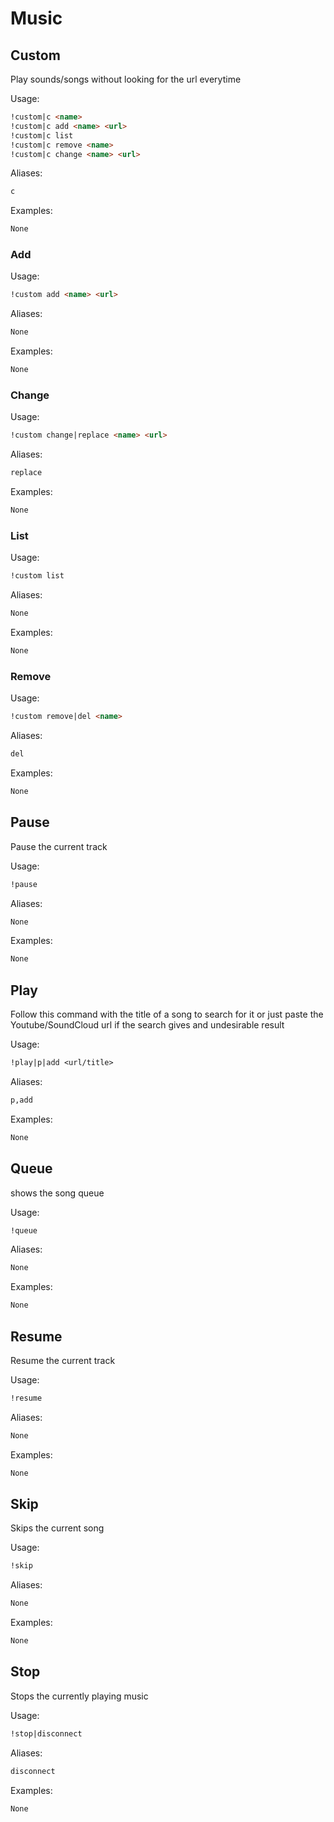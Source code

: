 # Music



## Custom

Play sounds/songs without looking for the url everytime

Usage:

```md
!custom|c <name>
!custom|c add <name> <url>
!custom|c list 
!custom|c remove <name>
!custom|c change <name> <url>
```

Aliases:

```md
c
```

Examples:

```md
None
```

### Add

Usage:

```md
!custom add <name> <url>
```

Aliases:

```md
None
```

Examples:

```md
None
```

### Change

Usage:

```md
!custom change|replace <name> <url>
```

Aliases:

```md
replace
```

Examples:

```md
None
```

### List

Usage:

```md
!custom list 
```

Aliases:

```md
None
```

Examples:

```md
None
```

### Remove

Usage:

```md
!custom remove|del <name>
```

Aliases:

```md
del
```

Examples:

```md
None
```

## Pause

Pause the current track

Usage:

```md
!pause 
```

Aliases:

```md
None
```

Examples:

```md
None
```

## Play

Follow this command with the title of a song to search for it or just paste the Youtube/SoundCloud url if the search gives and undesirable result

Usage:

```md
!play|p|add <url/title>
```

Aliases:

```md
p,add
```

Examples:

```md
None
```

## Queue

shows the song queue

Usage:

```md
!queue 
```

Aliases:

```md
None
```

Examples:

```md
None
```

## Resume

Resume the current track

Usage:

```md
!resume 
```

Aliases:

```md
None
```

Examples:

```md
None
```

## Skip

Skips the current song

Usage:

```md
!skip 
```

Aliases:

```md
None
```

Examples:

```md
None
```

## Stop

Stops the currently playing music

Usage:

```md
!stop|disconnect 
```

Aliases:

```md
disconnect
```

Examples:

```md
None
```

